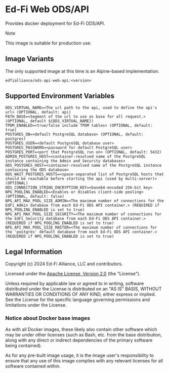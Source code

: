 # Ed-Fi Web ODS/API

Provides docker deployment for Ed-Fi ODS/API.

> [!NOTE]
> This image is suitable for production use.

## Image Variants

The only supported image at this time is an Alpine-based implementation.

`edfialliance/ods-api-web-api:<version>`

## Supported Environment Variables

```none
ODS_VIRTUAL_NAME=<The url path to the api, used to define the api's url> (OPTIONAL, default: api)
PATH_BASE=<Segment of the url to use as base for all request.> (OPTIONAL, default ${ODS_VIRTUAL_NAME})
TPDM_ENABLED=<true/false include TPDM tables> (OPTIONAL, default: true)
POSTGRES_DB=<default PostgreSQL database> (OPTIONAL, default: postgres)
POSTGRES_USER=<default PostgreSQL database user>
POSTGRES_PASSWORD=<password for default PostgreSQL user>
POSTGRES_PORT=<port that PostgreSQL run on> (OPTIONAL, default: 5432)
ADMIN_POSTGRES_HOST=<container-resolved name of the PostgreSQL instance containing the Admin and Security databases>
ODS_POSTGRES_HOST=<container-resolved name of the PostgreSQL instance containing the ODS database>
ODS_WAIT_POSTGRES_HOSTS=<space-separated list of PostgreSQL hosts that should be reachable before starting the api (used by multi-server)> (OPTIONAL)
ODS_CONNECTION_STRING_ENCRYPTION_KEY=<base64-encoded 256-bit key>
NPG_POOLING_ENABLED=<Enables or disables client-side pooling> (OPTIONAL, default: false)
NPG_API_MAX_POOL_SIZE_ADMIN=<The maximum number of connections for the EdFi_Admin database from each Ed-Fi ODS API container.> (REQUIRED if NPG_POOLING_ENABLED is set to true)
NPG_API_MAX_POOL_SIZE_SECURITY=<The maximum number of connections for the EdFi_Security database from each Ed-Fi ODS API container.> (REQUIRED if NPG_POOLING_ENABLED is set to true)
NPG_API_MAX_POOL_SIZE_MASTER=<The maximum number of connections for the 'postgres' default database from each Ed-Fi ODS API container.> (REQUIRED if NPG_POOLING_ENABLED is set to true)
```

## Legal Information

Copyright (c) 2024 Ed-Fi Alliance, LLC and contributors.

Licensed under the [Apache License, Version
2.0]([LICENSE](https://www.apache.org/licenses/LICENSE-2.0.txt)) (the
"License").

Unless required by applicable law or agreed to in writing, software distributed
under the License is distributed on an "AS IS" BASIS, WITHOUT WARRANTIES OR
CONDITIONS OF ANY KIND, either express or implied. See the License for the
specific language governing permissions and limitations under the License.

### Notice about Docker base images

As with all Docker images, these likely also contain other software which may be
under other licenses (such as Bash, etc. from the base distribution, along with
any direct or indirect dependencies of the primary software being contained).

As for any pre-built image usage, it is the image user's responsibility to
ensure that any use of this image complies with any relevant licenses for all
software contained within.
